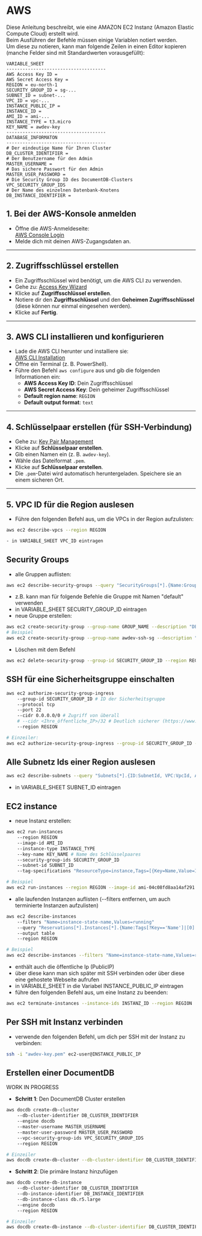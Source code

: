 # AWS

Diese Anleitung beschreibt, wie eine AMAZON EC2 Instanz (Amazon Elastic Compute Cloud) erstellt wird.  
Beim Ausführen der Befehle müssen einige Variablen notiert werden.  
Um diese zu notieren, kann man folgende Zeilen in einen Editor kopieren (manche Felder sind mit Standardwerten vorausgefüllt):

```
VARIABLE_SHEET
-------------------------------------
AWS Access Key ID =
AWS Secret Access Key =
REGION = eu-north-1
SECURITY_GROUP_ID = sg-...
SUBNET_ID = subnet-...
VPC_ID = vpc-...
INSTANCE_PUBLIC_IP =
INSTANCE_ID =
AMI_ID = ami-...
INSTANCE_TYPE = t3.micro
KEY_NAME = awdev-key
-------------------------------------
DATABASE_INFORMATON
-------------------------------------
# Der eindeutige Name für Ihren Cluster
DB_CLUSTER_IDENTIFIER =
# Der Benutzername für den Admin
MASTER_USERNAME =
# Das sichere Passwort für den Admin
MASTER_USER_PASSWORD =
# Die Security Group ID des DocumentDB-Clusters
VPC_SECURITY_GROUP_IDS
# Der Name des einzelnen Datenbank-Knotens
DB_INSTANCE_IDENTIFIER =

```

## 1. Bei der AWS-Konsole anmelden

- Öffne die AWS-Anmeldeseite:  
  [AWS Console Login](https://signin.aws.amazon.com/signin?client_id=arn%3Aaws%3Asignin%3A%3A%3Aconsole%2Fcanvas&redirect_uri=https%3A%2F%2Fconsole.aws.amazon.com%2Fconsole%2Fhome%3FhashArgs%3D%2523%26isauthcode%3Dtrue%26nc2%3Dh_si%26oauthStart%3D1760193915321%26src%3Dheader-signin%26state%3DhashArgsFromTB_REGION_72301735a0cad899&page=resolve&code_challenge=FCgPYQpD4n6JDfeeArrA3EQyPDedZvJn0amTLePi5UY&code_challenge_method=SHA-256&backwards_compatible=true)
- Melde dich mit deinen AWS-Zugangsdaten an.

---

## 2. Zugriffsschlüssel erstellen

- Ein Zugriffsschlüssel wird benötigt, um die AWS CLI zu verwenden.
- Gehe zu: [Access Key Wizard](https://us-east-1.console.aws.amazon.com/iam/home?region=REGION#/security_credentials/access-key-wizard)
- Klicke auf **Zugriffsschlüssel erstellen**.
- Notiere dir den **Zugriffsschlüssel** und den **Geheimen Zugriffsschlüssel** (diese können nur einmal eingesehen werden).
- Klicke auf **Fertig**.

---

## 3. AWS CLI installieren und konfigurieren

- Lade die AWS CLI herunter und installiere sie:  
  [AWS CLI Installation](https://docs.aws.amazon.com/cli/latest/userguide/getting-started-install.html)
- Öffne ein Terminal (z. B. PowerShell).
- Führe den Befehl `aws configure` aus und gib die folgenden Informationen ein:
  - **AWS Access Key ID**: Dein Zugriffsschlüssel
  - **AWS Secret Access Key**: Dein geheimer Zugriffsschlüssel
  - **Default region name**: `REGION`
  - **Default output format**: `text`

---

## 4. Schlüsselpaar erstellen (für SSH-Verbindung)

- Gehe zu: [Key Pair Management](https://REGION.console.aws.amazon.com/ec2/home?region=REGION#KeyPairs)
- Klicke auf **Schlüsselpaar erstellen**.
- Gib einen Namen ein (z. B. `awdev-key`).
- Wähle das Dateiformat `.pem`.
- Klicke auf **Schlüsselpaar erstellen**.
- Die `.pem`-Datei wird automatisch heruntergeladen. Speichere sie an einem sicheren Ort.

---

## 5. VPC ID für die Region auslesen

- Führe den folgenden Befehl aus, um die VPCs in der Region aufzulisten:

```bash
aws ec2 describe-vpcs --region REGION

- in VARIABLE_SHEET VPC_ID eintragen
```

## Security Groups

- alle Gruppen auflisten:

```bash
aws ec2 describe-security-groups --query "SecurityGroups[*].{Name:GroupName, ID:GroupId, VPC:VpcId}" --output table --region REGION
```

- z.B. kann man für folgende Befehle die Gruppe mit Namen "default" verwenden
- in VARIABLE_SHEET SECURITY_GROUP_ID eintragen
- neue Gruppe erstellen:

```bash
aws ec2 create-security-group --group-name GROUP_NAME --description "DESCRIPTION" --vpc-id VPC_ID --region REGION
# Beispiel
aws ec2 create-security-group --group-name awdev-ssh-sg --description "Allow SSH Access" --vpc-id VPC_ID --region REGION
```

- Löschen mit dem Befehl

```bash
aws ec2 delete-security-group --group-id SECURITY_GROUP_ID --region REGION
```

## SSH für eine Sicherheitsgruppe einschalten

```bash
aws ec2 authorize-security-group-ingress
    --group-id SECURITY_GROUP_ID # ID der Sicherheitsgruppe
    --protocol tcp
    --port 22
    --cidr 0.0.0.0/0 # Zugriff von überall
    # --cidr <Ihre_öffentliche_IP>/32 # Deutlich sicherer (https://www.wieistmeineip.de/)
    --region REGION

# Einzeiler:
aws ec2 authorize-security-group-ingress --group-id SECURITY_GROUP_ID --protocol tcp --port 22 --cidr 0.0.0.0/0 --region REGION
```

## Alle Subnetz Ids einer Region auslesen

```bash
aws ec2 describe-subnets --query "Subnets[*].{ID:SubnetId, VPC:VpcId, AZ:AvailabilityZone, CIDR:CidrBlock, PublicIP:MapPublicIpOnLaunch}" --output table --region REGION
```

- in VARIABLE_SHEET SUBNET_ID eintragen

## EC2 instance

- neue Instanz erstellen:

```bash
aws ec2 run-instances
    --region REGION
    --image-id AMI_ID
    --instance-type INSTANCE_TYPE
    --key-name KEY_NAME # Name des Schlüsselpaares
    --security-group-ids SECURITY_GROUP_ID
    --subnet-id SUBNET_ID
    --tag-specifications "ResourceType=instance,Tags=[{Key=Name,Value=INSTANCE_NAME}]"

# Beispiel
aws ec2 run-instances --region REGION --image-id ami-04c08fd8aa14af291 --instance-type t3.micro --key-name KEY_NAME --security-group-ids sg-... --subnet-id subnet-... --tag-specifications "ResourceType=instance,Tags=[{Key=Name,Value=Meine-Instanz-1}]"
```

- alle laufenden Instanzen auflisten (--filters entfernen, um auch terminierte Instanzen aufzulisten)

```bash
aws ec2 describe-instances
    --filters "Name=instance-state-name,Values=running"
    --query "Reservations[*].Instances[*].{Name:Tags[?Key=='Name']|[0].Value,InstanceId:InstanceId,PublicIp:PublicIpAddress,Type:InstanceType,State:State.Name}"
    --output table
    --region REGION

# Beispiel
aws ec2 describe-instances --filters "Name=instance-state-name,Values=running" --query "Reservations[*].Instances[*].{Name:Tags[?Key=='Name']|[0].Value,InstanceId:InstanceId,PublicIp:PublicIpAddress,Type:InstanceType,State:State.Name}" --output table --region REGION
```

- enthält auch die öffentliche Ip (PublicIP)
- über diese kann man sich später mit SSH verbinden oder über diese eine gehostete Webseite aufrufen
- in VARIABLE_SHEET in die Variabel INSTANCE_PUBLIC_IP eintragen
- führe den folgenden Befehl aus, um eine Instanz zu beenden:

```bash
aws ec2 terminate-instances --instance-ids INSTANZ_ID --region REGION
```

## Per SSH mit Instanz verbinden

- verwende den folgenden Befehl, um dich per SSH mit der Instanz zu verbinden:

```bash
ssh -i "awdev-key.pem" ec2-user@INSTANCE_PUBLIC_IP
```

## Erstellen einer DocumentDB

WORK IN PROGRESS

- **Schritt 1**: Den DocumentDB Cluster erstellen

```bash
aws docdb create-db-cluster
    --db-cluster-identifier DB_CLUSTER_IDENTIFIER
    --engine docdb
    --master-username MASTER_USERNAME
    --master-user-password MASTER_USER_PASSWORD
    --vpc-security-group-ids VPC_SECURITY_GROUP_IDS
    --region REGION

# Einzeiler
aws docdb create-db-cluster --db-cluster-identifier DB_CLUSTER_IDENTIFIER --engine docdb --master-username MASTER_USERNAME --master-user-password MASTER_USER_PASSWORD --vpc-security-group-ids VPC_SECURITY_GROUP_IDS --region REGION
```

- **Schritt 2**: Die primäre Instanz hinzufügen

```bash
aws docdb create-db-instance
    --db-cluster-identifier DB_CLUSTER_IDENTIFIER
    --db-instance-identifier DB_INSTANCE_IDENTIFIER
    --db-instance-class db.r5.large
    --engine docdb
    --region REGION

# Einzeiler
aws docdb create-db-instance --db-cluster-identifier DB_CLUSTER_IDENTIFIER --db-instance-identifier DB_INSTANCE_IDENTIFIER --db-instance-class db.r5.large --engine docdb --region REGION
```
